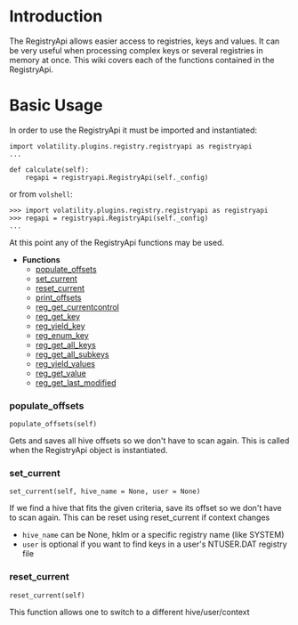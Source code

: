 # Introduction

The RegistryApi allows easier access to registries, keys and values.  It can be very useful when processing complex keys or several registries in memory at once.  This wiki covers each of the functions contained in the RegistryApi.

# Basic Usage

In order to use the RegistryApi it must be imported and instantiated: 

    import volatility.plugins.registry.registryapi as registryapi
    ...
    
    def calculate(self):
        regapi = registryapi.RegistryApi(self._config)
    

or from `volshell`:

    >>> import volatility.plugins.registry.registryapi as registryapi
    >>> regapi = registryapi.RegistryApi(self._config)
    ...

At this point any of the RegistryApi functions may be used.

- **Functions**
	- [populate_offsets](Command-Reference-Registry-Api#populate_offsets)
	- [set_current](Command-Reference-Registry-Api#set_current)
	- [reset_current](Command-Reference-Registry-Api#reset_current)
	- [print_offsets](Command-Reference-Registry-Api#print_offsets)
	- [reg_get_currentcontrol](Command-Reference-Registry-Api#reg_get_currentcontrolset)
	- [reg_get_key](Command-Reference-Registry-Api#reg_get_key)
	- [reg_yield_key](Command-Reference-Registry-Api#reg_yield_key)
	- [reg_enum_key](Command-Reference-Registry-Api#reg_enum_key)
	- [reg_get_all_keys](Command-Reference-Registry-Api#reg_get_all_keys)
	- [reg_get_all_subkeys](Command-Reference-Registry-Api#reg_get_all_subkeys)
	- [reg_yield_values](Command-Reference-Registry-Api#reg_yield_values)
	- [reg_get_value](Command-Reference-Registry-Api#reg_get_value)
	- [reg_get_last_modified](Command-Reference-Registry-Api#reg_get_last_modified)

### populate_offsets

    populate_offsets(self)

Gets and saves all hive offsets so we don't have to scan again.  This is called when the RegistryApi object is instantiated. 

### set_current

    set_current(self, hive_name = None, user = None)

If we find a hive that fits the given criteria, save its offset so we don't have to scan again. This can be reset using reset_current if context changes
- `hive_name` can be None, hklm or a specific registry name (like SYSTEM)
- `user` is optional if you want to find keys in a user's NTUSER.DAT registry file

### reset_current

    reset_current(self)

This function allows one to switch to a different hive/user/context